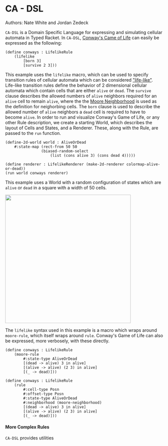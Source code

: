 # CA - DSL

Authors: Nate White and Jordan Zedeck

`CA-DSL` is a Domain Specific Language for expressing and simulating cellular automata in Typed Racket. In `CA-DSL`, [Conway's Came of Life](https://en.wikipedia.org/wiki/Conway%27s_Game_of_Life) can easily be expressed as the following:

``` racket
(define conways : LifelikeRule
    (lifelike 
        [born 3]
        [survive 2 3]))
```

This example uses the `lifelike` macro, which can be used to specify transition rules of cellular automata which can be considered ["life-like"](https://conwaylife.com/wiki/Life-like_cellular_automaton). Life-like transition rules define the behavior of 2 dimensional cellular automata which contain cells that are either `alive` or `dead`. The `survive` clause describes the allowed numbers of `alive` neighbors required for an `alive` cell to remain `alive`, where the the [Moore Neighborhood](https://en.wikipedia.org/wiki/Moore_neighborhood) is used as the definition for neighorbing cells. The `born` clause is used to describe the allowed number of `alive` neighbors a `dead` cell is required to have to become `alive`. In order to run and visualize Conway's Game of Life, or any other Rule description, we create a starting World, which describes the layout of Cells and States, and a Renderer. These, along with the Rule, are passed to the `run` function.

``` racket
(define-2d-world world : AliveOrDead 
    #:state-map (rect-from 50 50
                (biased-random-select 
                    (list (cons alive 3) (cons dead 4)))))

(define renderer : LifelikeRenderer (make-2d-renderer colormap-alive-or-dead))
(run world conways renderer)
```

This example uses a World with a random configuration of states which are `alive` or `dead` in a square with a width of 50 cells. 

<img src="https://github.com/zedeckj/ca-dsl/blob/d1132788a2340b63099d0a22e31462cfaeab2c24/gfx/conways-small.gif" width="400" height="410"/>


The `lifelike` syntax used in this example is a macro which wraps around `moore-rule`, which itself wraps around `rule`. Conway's Game of Life can also be expressed, more verbosely, with these directly.

``` racket
(define conways : LifelikeRule
    (moore-rule 
        #:state-type AliveOrDead
        [(dead -> alive) 3 in alive]
        [(alive -> alive) (2 3) in alive]
        [(_ -> dead)]))
```

``` racket
(define conways : LifelikeRule
    (rule 
        #:cell-type Posn
        #:offset-type Posn
        #:state-type AliveOrDead
        #:neighborhood (moore-neighborhood)
        [(dead -> alive) 3 in alive]
        [(alive -> alive) (2 3) in alive]
        [(_ -> dead)]))
```

#### More Complex Rules

`CA-DSL` provides utilities 
